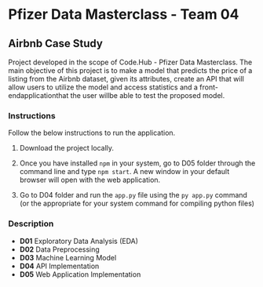# Pfizer Data Masterclass - Team 04
## Airbnb Case Study
Project developed in the scope of Code.Hub - Pfizer Data Masterclass. The main objective of this project is to make a model that predicts the price of a listing from the Airbnb dataset, given its attributes, create an API that will allow users to utilize the model and access statistics and a front-endapplicationthat the user willbe able to test the proposed model.

### Instructions
Follow the below instructions to run the application.

1. Download the project locally.
2. Once you have installed `npm` in your system, go to D05 folder through the command line and type `npm start`. A new window in your default browser will open with the web application.

3. Go to D04 folder and run the `app.py` file using the `py app.py` command (or the appropriate for your system command for compiling python files)


### Description
* **D01** Exploratory Data Analysis (EDA)
* **D02** Data Preprocessing
* **D03** Machine Learning Model
* **D04** API Implementation
* **D05** Web Application Implementation

